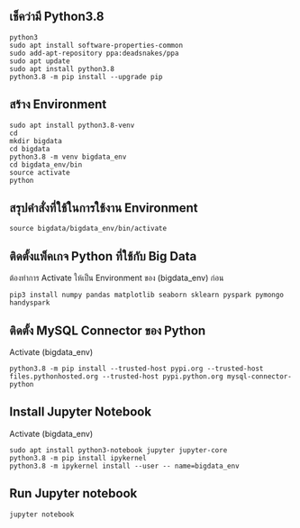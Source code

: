 ## เช็คว่ามี Python3.8

```
python3
sudo apt install software-properties-common
sudo add-apt-repository ppa:deadsnakes/ppa
sudo apt update
sudo apt install python3.8
python3.8 -m pip install --upgrade pip
```

## สร้าง Environment

```
sudo apt install python3.8-venv
cd
mkdir bigdata
cd bigdata
python3.8 -m venv bigdata_env
cd bigdata_env/bin
source activate
python
```

## สรุปคำสั่งที่ใช้ในการใช้งาน Environment

```
source bigdata/bigdata_env/bin/activate
```

## ติดตั้งแพ็คเกจ Python ที่ใช้กับ Big Data

ต้องทำการ Activate ให้เป็น Environment ของ (bigdata_env) ก่อน

```
pip3 install numpy pandas matplotlib seaborn sklearn pyspark pymongo handyspark
```

## ติดตั้ง MySQL Connector ของ Python

Activate (bigdata_env)

```
python3.8 -m pip install --trusted-host pypi.org --trusted-host files.pythonhosted.org --trusted-host pypi.python.org mysql-connector-python
```

## Install Jupyter Notebook

Activate (bigdata_env)

```
sudo apt install python3-notebook jupyter jupyter-core
python3.8 -m pip install ipykernel
python3.8 -m ipykernel install --user -- name=bigdata_env
```

## Run Jupyter notebook

```
jupyter notebook
```
